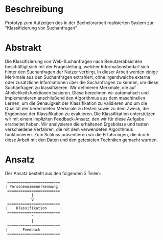 Beschreibung
============

Prototyp zum Aufzeigen des in der Bachelorarbeit realisierten System zur "Klassifizierung von Suchanfragen"

Abstrakt
========

Die Klassifizierung von Web-Suchanfragen nach Benutzerabsichten beschäftigt sich
mit der Fragestellung, welcher Informationsbedarf sich hinter den Suchanfragen der
Nutzer verbirgt. In dieser Arbeit werden einige Merkmale aus den Suchanfragen extrahiert,
ohne irgendwelche externe oder zusätzliche Informationen über die Suchanfragen
zu kennen, um diese Suchanfragen zu klassifizieren. Wir definieren Merkmale,
die auf Ähnlichkeitsfunktionen basieren. Diese berechnen wir automatisch und implementieren
anschließend den Algorithmus aus dem maschinellen Lernen, um die Genauigkeit
der Klassifikation zu validieren und um die Qualität der berechneten Merkmale
zu testen sowie zu dem Zweck, die Ergebnisse der Klassifikation zu evaluieren.
Die Klassifikation unterstützen wir mit einem impliziten Feedback-Ansatz, den wir für
diese Aufgabe erarbeitet haben. Wir analysieren die erhaltenen Ergebnisse und testen
verschiedene Verfahren, die mit dem verwendeten Algorithmus funktionieren. Zum
Schluss präsentieren wir die Erfahrungen, die durch diese Arbeit mit den Daten und
den getesteten Techniken gemacht wurden.

Ansatz 
======  

Der Ansatz besteht aus den folgenden 3 Teilen:

	 ========================
	| Personennamenerkennung |
	 ========================
	            |
	            V
	 ========================
	|    Klassifikation      |
	 ========================
	            ^
	            |
	 ========================
	|       Feedback         |
	 ========================
	
